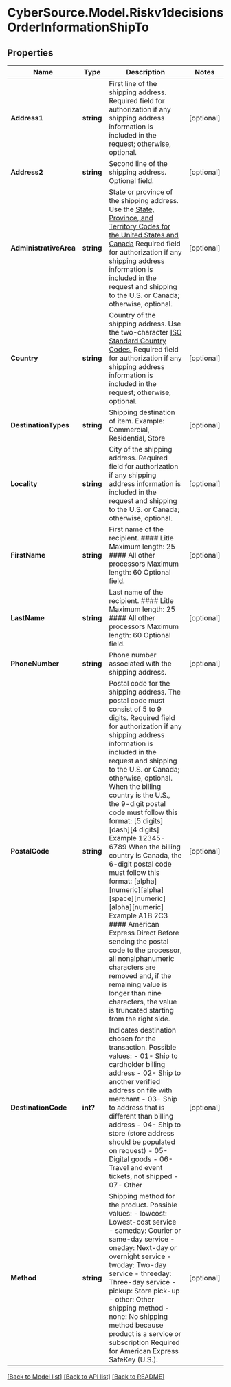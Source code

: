 # CyberSource.Model.Riskv1decisionsOrderInformationShipTo
## Properties

Name | Type | Description | Notes
------------ | ------------- | ------------- | -------------
**Address1** | **string** | First line of the shipping address.  Required field for authorization if any shipping address information is included in the request; otherwise, optional.  | [optional] 
**Address2** | **string** | Second line of the shipping address.  Optional field.  | [optional] 
**AdministrativeArea** | **string** | State or province of the shipping address. Use the [State, Province, and Territory Codes for the United States and Canada](https://developer.cybersource.com/library/documentation/sbc/quickref/states_and_provinces.pdf)  Required field for authorization if any shipping address information is included in the request and shipping to the U.S. or Canada; otherwise, optional.  | [optional] 
**Country** | **string** | Country of the shipping address. Use the two-character [ISO Standard Country Codes.](http://apps.cybersource.com/library/documentation/sbc/quickref/countries_alpha_list.pdf)  Required field for authorization if any shipping address information is included in the request; otherwise, optional.  | [optional] 
**DestinationTypes** | **string** | Shipping destination of item. Example: Commercial, Residential, Store  | [optional] 
**Locality** | **string** | City of the shipping address.  Required field for authorization if any shipping address information is included in the request and shipping to the U.S. or Canada; otherwise, optional.  | [optional] 
**FirstName** | **string** | First name of the recipient.  #### Litle Maximum length: 25  #### All other processors Maximum length: 60  Optional field.  | [optional] 
**LastName** | **string** | Last name of the recipient.  #### Litle Maximum length: 25  #### All other processors Maximum length: 60  Optional field.  | [optional] 
**PhoneNumber** | **string** | Phone number associated with the shipping address. | [optional] 
**PostalCode** | **string** | Postal code for the shipping address. The postal code must consist of 5 to 9 digits.  Required field for authorization if any shipping address information is included in the request and shipping to the U.S. or Canada; otherwise, optional.  When the billing country is the U.S., the 9-digit postal code must follow this format: [5 digits][dash][4 digits]  Example 12345-6789  When the billing country is Canada, the 6-digit postal code must follow this format: [alpha][numeric][alpha][space][numeric][alpha][numeric]  Example A1B 2C3  #### American Express Direct Before sending the postal code to the processor, all nonalphanumeric characters are removed and, if the remaining value is longer than nine characters, the value is truncated starting from the right side.  | [optional] 
**DestinationCode** | **int?** | Indicates destination chosen for the transaction. Possible values: - 01- Ship to cardholder billing address - 02- Ship to another verified address on file with merchant - 03- Ship to address that is different than billing address - 04- Ship to store (store address should be populated on request) - 05- Digital goods - 06- Travel and event tickets, not shipped - 07- Other  | [optional] 
**Method** | **string** | Shipping method for the product. Possible values: - lowcost: Lowest-cost service - sameday: Courier or same-day service - oneday: Next-day or overnight service - twoday: Two-day service - threeday: Three-day service - pickup: Store pick-up - other: Other shipping method - none: No shipping method because product is a service or subscription Required for American Express SafeKey (U.S.).  | [optional] 

[[Back to Model list]](../README.md#documentation-for-models) [[Back to API list]](../README.md#documentation-for-api-endpoints) [[Back to README]](../README.md)

